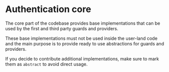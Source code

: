 # Authentication core
The core part of the codebase provides base implementations that can be used by the first and third party guards and providers.

These base implementations must not be used inside the user-land code and the main purpose is to provide ready to use abstractions for guards and providers.

If you decide to contribute additional implementations, make sure to mark them as `abstract` to avoid direct usage.
